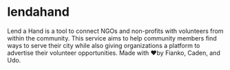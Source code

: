 # lendahand
Lend a Hand is a tool to connect NGOs and non-profits with volunteers from within the community. This service aims to help community members find ways to serve their city while also giving organizations a platform to advertise their volunteer opportunities. Made with ❤️by Fianko, Caden, and Udo.
